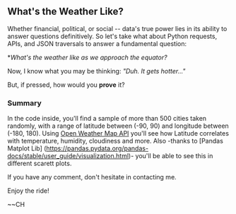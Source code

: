 ## What's the Weather Like? 

 
Whether financial, political, or social -- data's true power lies in its ability to answer questions definitively. 
So let's take what about Python requests, APIs, and JSON traversals to answer a fundamental question: 

  **What's the weather like as we approach the equator?*

Now, I know what you may be thinking: _"Duh. It gets hotter..."_

But, if pressed, how would you **prove** it?


### Summary  
In the code inside, you'll find a sample of more than 500 cities taken randomly, with a range of latitude between (-90, 90) 
and longitude between (-180, 180). Using [Open Weather Map API](https://openweathermap.org/api) you'll see how Latitude correlates with temperature, humidity,
cloudiness and more. Also -thanks to [Pandas Matplot Lib] (https://pandas.pydata.org/pandas-docs/stable/user_guide/visualization.html)- you'll be able to see this in different scarett plots. 


If you have any comment, don't hesitate in contacting me. 

Enjoy the ride! 

~~CH
